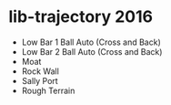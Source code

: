# lib-trajectory 2016

- Low Bar 1 Ball Auto (Cross and Back)
- Low Bar 2 Ball Auto (Cross and Back)
- Moat
- Rock Wall
- Sally Port
- Rough Terrain
